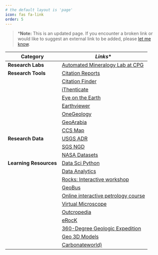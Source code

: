 ```yaml
---
# the default layout is 'page'
icon: fas fa-link
order: 5
---
```


> ***Note:** This is an updated page. If you encounter a broken link or would like to suggest an external link to be added, please [let me know](/about).


| **Category**| *Links**                                                                                                                                                         |
|-----------------------|---------------------------------------------------------------------------------------------------------------------------------------------------------------------|
| **Research Labs**     | [Automated Mineralogy Lab at CPG](https://aml.qubalee.com)                                                                                                       |
| **Research Tools**    | [Citation Reports](https://jcr.clarivate.com/jcr/browse-journals)                                                                                               |
|                       | [Citation Finder](https://citation-finder.vercel.app/)                                                                                                           |
|                       | [iThenticate](https://library-web.kfupm.edu.sa/other-resources/user-guides/ithenticate-user-guide/)                                                              |
|                       | [Eye on the Earth](https://eyes.nasa.gov/apps/earth/#/)                                                                                                         |
|                       | [Earthviewer](https://media.hhmi.org/biointeractive/earthviewer_web/earthviewer.html)                                                                            |
|                       | [OneGeology](https://portal.onegeology.org/OnegeologyGlobal/)                                                                                                    |
|                       | [GeoArabia](https://pubs.geoscienceworld.org/geoarabia/list-of-years)                                                                                                                              |
|                       | [CCS Map](https://www.sccs.org.uk/resources/global-ccs-map)                                                                                                     |
| **Research Data**     | [USGS ADR](https://www.usgs.gov/office-of-science-quality-and-integrity/acceptable-digital-repositories-usgs-scientific)                                          |
|                       | [SGS NGD](https://ngdp.sgs.gov.sa/ngp/)                                                                                                                          |
|                       | [NASA Datasets](https://data.giss.nasa.gov/)                                                                                                                    |
| **Learning Resources** | [Data Sci Python](https://www.youtube.com/playlist?list=PLG19vXLQHvSDy26fM3hDLg3VCU7U5BGZl)                                                                      |
|                       | [Data Analytics](https://www.youtube.com/playlist?list=PLG19vXLQHvSB-D4XKYieEku9GQMQyAzjJ)                                                                      |
|                       | [Rocks: Interactive workshop](https://podcast-prod-distribution.s3.eu-west-2.amazonaws.com/oaipmh-default/ee54d805-482d-4053-ae38-aa9f915f7ae5/bb261954-9338-4e12-9a40-d50df952db7e/rocks.mp4) |
|                       | [GeoBus](https://www.youtube.com/@geobusstandrews/videos)                                                                                                       |
|                       | [Online interactive petrology course](https://viva.pressbooks.pub/petrology/)                    |
|                       | [Virtual Microscope](https://virtualmicroscope.org/collections)                                                                            |
|                       | [Outcropedia](https://outcropedia.tectask.org/)                                                                              |
|                       | [eRocK](https://www.e-rock.co.uk/)                                                                                   |
|                       | [360-Degree Geologic Expedition](https://www.sciencefriday.com/educational-resources/360-degree-expedition/)                                                                                |
|                       | [Geo 3D Models](https://v3geo.com/search)                                                                                                                                       |
|                       | [Carbonateworld)](https://carbonateworld.com/)                                                                                  |
